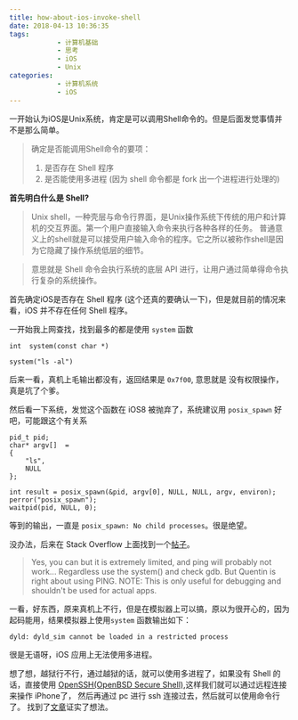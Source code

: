 ```yaml
---
title: how-about-ios-invoke-shell
date: 2018-04-13 10:36:35
tags: 
			- 计算机基础
			- 思考
			- iOS
			- Unix
categories: 
			- 计算机系统
			- iOS
---
```


一开始认为iOS是Unix系统，肯定是可以调用Shell命令的。但是后面发觉事情并不是那么简单。
>确定是否能调用Shell命令的要项：
>1. 是否存在 Shell 程序
>2. 是否能使用多进程 (因为 shell 命令都是 fork 出一个进程进行处理的)

<!-- more -->

**首先明白什么是 Shell?**
>Unix shell，一种壳层与命令行界面，是Unix操作系统下传统的用户和计算机的交互界面。第一个用户直接输入命令来执行各种各样的任务。
>普通意义上的shell就是可以接受用户输入命令的程序。它之所以被称作shell是因为它隐藏了操作系统低层的细节。

>意思就是 Shell 命令会执行系统的底层 API 进行，让用户通过简单得命令执行复杂的系统操作。

首先确定iOS是否存在 Shell 程序 (这个还真的要确认一下)，但是就目前的情况来看，iOS 并不存在任何 Shell 程序。

一开始我上网查找，找到最多的都是使用 `system` 函数
```
int	 system(const char *)

system("ls -al")
```
后来一看，真机上毛输出都没有，返回结果是 `0x7f00`, 意思就是 没有权限操作，真是坑了个爹。

然后看一下系统，发觉这个函数在 iOS8 被抛弃了，系统建议用 `posix_spawn` 好吧，可能跟这个有关系

```
pid_t pid;
char* argv[]  =
{
	"ls",
	NULL
};

int result = posix_spawn(&pid, argv[0], NULL, NULL, argv, environ);
perror("posix_spawn");
waitpid(pid, NULL, 0);
```
等到的输出，一直是 `posix_spawn: No child processes`。很是绝望。

没办法，后来在 Stack Overflow 上面找到一个[帖子](https://stackoverflow.com/questions/14170416/executing-a-bash-command-in-an-ios-app)。

>Yes, you can but it is extremely limited, and ping will probably not work... Regardless use the system() and check gdb.
>But Quentin is right about using PING.
>NOTE: This is only useful for debugging and shouldn't be used for actual apps.

一看，好东西，原来真机上不行，但是在模拟器上可以搞，原以为很开心的，因为起码能用，结果模拟器上使用`system` 函数输出如下：
```
dyld: dyld_sim cannot be loaded in a restricted process
```
很是无语呀，iOS 应用上无法使用多进程。

想了想，越狱行不行，通过越狱的话，就可以使用多进程了，如果没有 Shell 的话，直接使用 [OpenSSH(OpenBSD Secure Shell)](https://zh.wikipedia.org/wiki/OpenSSH),这样我们就可以通过远程连接来操作 iPhone了， 然后再通过 pc 进行 ssh 连接过去，然后就可以使用命令行了。
找到了[文章](http://blog.sina.com.cn/s/blog_51d3553f0100xrxz.html)证实了想法。

